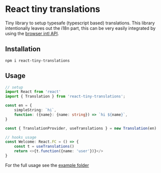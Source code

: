 # React tiny translations

Tiny library to setup typesafe (typescript based) translations. This library intentionally leaves out the i18n part, this can be very easily integrated by using the [browser intl API](https://developer.mozilla.org/en-US/docs/Web/JavaScript/Reference/Global_Objects/Intl).

## Installation

```
npm i react-tiny-translations
```

## Usage

```typescript
// setup
import React from 'react'
import { Translation } from 'react-tiny-translations';

const en = {
    simpleString: `hi`,
    function: ({name}: {name: string}) => `hi ${name}`,
}

const { TranslationProvider, useTranslations } = new Translation(en)

// hooks usage
const Welcome: React.FC = () => {
    const t = useTranslations()
    return <>{t.function({name: 'user'})}</>
}
```

For the full usage see the [example folder](./example)
